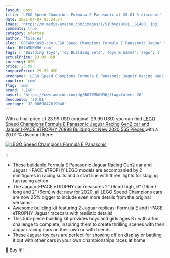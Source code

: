 ```yaml
---
layout: post
title: 'LEGO Speed Champions Formula E Panasonic at 20.01 % discount'
date: 2021-04-07 03:24:24
image: 'https://m.media-amazon.com/images/I/51RbvgzBCuL._SL400_.jpg'
comments: true
category: ofertas
author: 'tole.es'
slug: 'B07WMKKW96-com LEGO Speed Champions Formula E Panasonic Jaguar Racing...'
sku: 'B07WMKKW96-com'
tags: [ 'Building Toys','Toy Building Sets','Toys & Games','lego', ]
actualPrice: 23.99 USD
currency: USD
price: 23.99
comparePrice: 29.99 USD
prodname: 'LEGO Speed Champions Formula E Panasonic Jaguar Racing Gen2 car and Jaguar I-PACE eTROPHY 76898 Building Kit  New 2020  565 Pieces '
country: 'com'
flag: '🇺🇸'
brand: 'LEGO'
buyurl: 'https://www.amazon.com/dp/B07WMKKW96/?tag=tolees-20'
descuento: '20.01'
average: '32.0869047619046'
---
```


With a final price of 23.99 USD (original: 29.99 USD) you can find [LEGO Speed Champions Formula E Panasonic Jaguar Racing Gen2 car and Jaguar I-PACE eTROPHY 76898 Building Kit  New 2020  565 Pieces ](https://www.amazon.com/dp/B07WMKKW96/?tag=tolees-20) with a  20.01 % discount here:

[![LEGO Speed Champions Formula E Panasonic](https://m.media-amazon.com/images/I/51RbvgzBCuL._SL400_.jpg)](https://www.amazon.com/dp/B07WMKKW96/?tag=tolees-20)

ℹ️:

- These buildable Formula E Panasonic Jaguar Racing Gen2 car and Jaguar I-PACE eTROPHY LEGO models are accompanied by 2 minifigures in racing suits and a start line with three ‘lights for staging fun racing action
- The Jaguar I-PACE eTROPHY car measures 2” (6cm) high, 6” (16cm) long and 2” (6cm) wide: new for 2020, all LEGO Speed Champions cars are now 25% bigger to include even more details from the original versions!
- Awesome building kit featuring 2 Jaguar replicas: Formula E and I-PACE eTROPHY Jaguar racecars with realistic details!
- This 565-piece building kit provides boys and girls ages 8+ with a fun challenge to complete, inspiring them to create thrilling scenes with their Jaguar racing cars on their own or with friends
- These Jaguar toy cars are perfect for showing off on display or battling it out with other cars in your own championships races at home

[🛒 Buy it!!](https://www.amazon.com/dp/B07WMKKW96/?tag=tolees-20)
